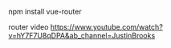 npm install vue-router

router video
https://www.youtube.com/watch?v=hY7F7U8qDPA&ab_channel=JustinBrooks